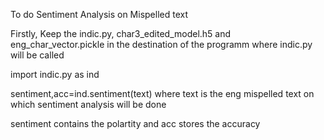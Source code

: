 To do Sentiment Analysis on Mispelled text

Firstly, Keep the indic.py, char3_edited_model.h5 and eng_char_vector.pickle in the destination of the programm where indic.py will be called
	
import indic.py as ind

sentiment,acc=ind.sentiment(text)     where text is the eng mispelled text on which sentiment analysis will be done
	
sentiment contains the polartity and acc stores the accuracy 